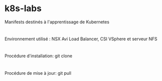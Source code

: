 # k8s-labs
Manifests destinés à l'apprentissage de Kubernetes
#
Environnement utilisé : NSX Avi Load Balancer, CSI VSphere et serveur NFS
#
Procédure d'installation:
git clone
#
Procédure de mise à jour:
git pull
